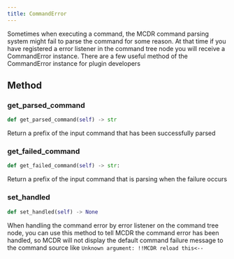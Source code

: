 ```yaml
---
title: CommandError
---
```


Sometimes when executing a command, the MCDR command parsing system
might fail to parse the command for some reason. At that time if you
have registered a error listener in the command tree node you will
receive a CommandError instance. There are a few useful method of the
CommandError instance for plugin developers

## Method

### get_parsed_command

``` python
def get_parsed_command(self) -> str
```

Return a prefix of the input command that has been successfully parsed

### get_failed_command

``` python
def get_failed_command(self) -> str:
```

Return a prefix of the input command that is parsing when the failure
occurs

### set_handled

``` python
def set_handled(self) -> None
```

When handling the command error by error listener on the command tree
node, you can use this method to tell MCDR the command error has been
handled, so MCDR will not display the default command failure message to
the command source like `Unknown argument: !!MCDR reload this<--`
